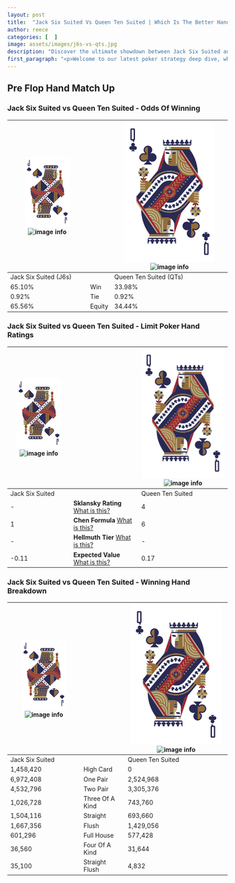 ```yaml
---
layout: post
title:  "Jack Six Suited Vs Queen Ten Suited | Which Is The Better Hand In Poker? A Complete Guide"
author: reece
categories: [  ]
image: assets/images/j6s-vs-qts.jpg
description: "Discover the ultimate showdown between Jack Six Suited and Queen Ten Suited in poker! Uncover the odds, strategies, and scenarios where one hand triumphs over the other. Get ready to up your poker game with this thrilling analysis."
first_paragraph: "<p>Welcome to our latest poker strategy deep dive, where we're pitting two distinct hands against each other in a high-stakes showdown: Jack Six Suited vs Queen Ten Suited.</p><p>In the dynamic world of poker, every decision counts, and knowing which hand holds the upper hand is key to your success at the table.</p><p>In this article, we'll dissect these two hands, explore the scenarios where one dominates the other, and equip you with the knowledge to make strategic choices that can tip the odds in your favor.</p><p>Get ready to unravel the intriguing dynamics of these poker hands and elevate your game to new heights.</p>"
---
```




[comment]: # (sp0)

## Pre Flop Hand Match Up

<div class="table hand-ratings" markdown="1"> 



### Jack Six Suited vs Queen Ten Suited - Odds Of Winning


    
| ![image info](assets/images/hand1/J.png) ![image info](assets/images/hand1/6s.png) |  | ![image info](assets/images/hand2/Q.png) ![image info](assets/images/hand2/Ts.png) |
| -------- | -------- | -------- |
| Jack Six Suited (J6s) |  | Queen Ten Suited (QTs) |
| 65.10% | Win | 33.98% |
| 0.92% | Tie | 0.92% |
| 65.56% | Equity | 34.44% |




[comment]: # (sp1)



### Jack Six Suited vs Queen Ten Suited - Limit Poker Hand Ratings


    
| ![image info](assets/images/hand1/J.png) ![image info](assets/images/hand1/6s.png) |  | ![image info](assets/images/hand2/Q.png) ![image info](assets/images/hand2/Ts.png) |
| -------- | -------- | -------- |
| Jack Six Suited |  | Queen Ten Suited |
| - | **Sklansky Rating** [What is this?](/sklansky-rating-explained) | 4 |
| 1 | **Chen Formula** [What is this?](/chen-formula-explained) | 6 |
| - | **Hellmuth Tier** [What is this?](/Hellmuth-tier-explained) | - |
| -0.11 | **Expected Value** [What is this?](/expected-value-explained) | 0.17 |




[comment]: # (sp2)



### Jack Six Suited vs Queen Ten Suited - Winning Hand Breakdown


    
| ![image info](assets/images/hand1/J.png) ![image info](assets/images/hand1/6s.png) |  | ![image info](assets/images/hand2/Q.png) ![image info](assets/images/hand2/Ts.png) |
| -------- | -------- | -------- |
| Jack Six Suited |  | Queen Ten Suited |
| 1,458,420 | High Card | 0 |
| 6,972,408 | One Pair | 2,524,968 |
| 4,532,796 | Two Pair | 3,305,376 |
| 1,026,728 | Three Of A Kind | 743,760 |
| 1,504,116 | Straight | 693,660 |
| 1,667,356 | Flush | 1,429,056 |
| 601,296 | Full House | 577,428 |
| 36,560 | Four Of A Kind | 31,644 |
| 35,100 | Straight Flush | 4,832 |




[comment]: # (sp3)



</div>

[comment]: # (sp4)



[comment]: # (sp5)

